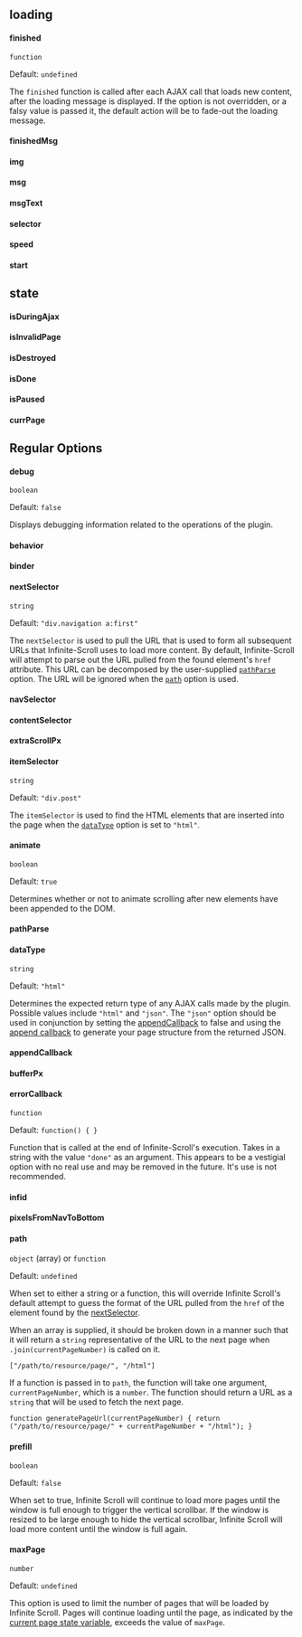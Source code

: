##  loading
####  finished
`function`

Default: `undefined`

The `finished` function is called after each AJAX call that loads new content, after the loading message is displayed. If the option is not overridden, or a falsy value is passed it, the default action will be to fade-out the loading message.

####  finishedMsg
####  img
####  msg
####  msgText
####  selector
####  speed
####  start

##  state
####  isDuringAjax
####  isInvalidPage
####  isDestroyed
####  isDone
####  isPaused
####  <a id="currPage"></a>currPage

## Regular Options
####  debug
`boolean`

Default: `false`

Displays debugging information related to the operations of the plugin.

####  behavior

####  binder

####  <a id="nextSelector"></a>nextSelector
`string`

Default: `"div.navigation a:first"`

The `nextSelector` is used to pull the URL that is used to form all subsequent URLs that Infinite-Scroll uses to load more content. By default, Infinite-Scroll will attempt to parse out the URL pulled from the found element's `href` attribute. This URL can be decomposed by the user-supplied [`pathParse`](#pathParse) option. The URL will be ignored when the [`path`](#path) option is used.

####  navSelector

####  contentSelector

####  extraScrollPx

####  itemSelector
`string`

Default: `"div.post"`

The `itemSelector` is used to find the HTML elements that are inserted into the page when the [`dataType`](#dataType) option is set to `"html"`.

####  animate
`boolean`

Default: `true`

Determines whether or not to animate scrolling after new elements have been appended to the DOM.

####  <a id="pathParse"></a>pathParse

####  <a id="dataType"></a>dataType
`string`

Default: `"html"`

Determines the expected return type of any AJAX calls made by the plugin. Possible values include `"html"` and `"json"`. The `"json"` option should be used in conjunction by setting the [appendCallback](#appendCallback) to false and using the [append callback](Callback) to generate your page structure from the returned JSON.

####  <a id="appendCallback"></a>appendCallback

####  bufferPx

####  errorCallback
`function`

Default: `function() { }`

Function that is called at the end of Infinite-Scroll's execution. Takes in a string with the value `"done"` as an argument. This appears to be a vestigial option with no real use and may be removed in the future. It's use is not recommended.

####  infid

####  pixelsFromNavToBottom

####  <a id="path"></a>path
`object` (array) or `function`

Default: `undefined`

When set to either a string or a function, this will override Infinite Scroll's default attempt to guess the format of the URL pulled from the `href` of the element found by the [nextSelector](#nextSelector). 

When an array is supplied, it should be broken down in a manner such that it will return a `string` representative of the URL to the next page when `.join(currentPageNumber)` is called on it.

    ["/path/to/resource/page/", "/html"]

If a function is passed in to `path`, the function will take one argument, `currentPageNumber`, which is a `number`. The function should return a URL as a `string` that will be used to fetch the next page.

    function generatePageUrl(currentPageNumber) { return ("/path/to/resource/page/" + currentPageNumber + "/html"); }

####  prefill
`boolean`

Default: `false`

When set to true, Infinite Scroll will continue to load more pages until the window is full enough to trigger the vertical scrollbar. If the window is resized to be large enough to hide the vertical scrollbar, Infinite Scroll will load more content until the window is full again.

####  maxPage
`number`

Default: `undefined`

This option is used to limit the number of pages that will be loaded by Infinite Scroll. Pages will continue loading until the page, as indicated by the [current page state variable](#currPage), exceeds the value of `maxPage`.